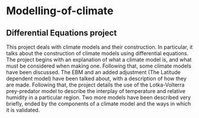 # Modelling-of-climate
## Differential Equations project

This project deals with climate models and their construction. In
particular, it talks about the construction of climate models using
differential equations. The project begins with an explanation of what a
climate model is, and what must be considered when making one.
Following that, some climate models have been discussed. The EBM
and an added adjustment (The Latitude dependent model) have been
talked about, with a description of how they are made. Following that,
the project details the use of the Lotka-Volterra prey-predator model to
describe the interplay of temperature and relative humidity in a
particular region. Two more models have been described very briefly,
ended by the components of a climate model and the ways in which it
is validated.
